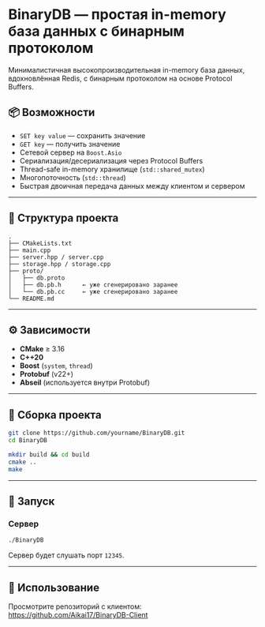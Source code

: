 # BinaryDB — простая in-memory база данных с бинарным протоколом

Минималистичная высокопроизводительная in-memory база данных, вдохновлённая Redis, с бинарным протоколом на основе Protocol Buffers.

## 📦 Возможности

- `SET key value` — сохранить значение
- `GET key` — получить значение
- Сетевой сервер на `Boost.Asio`
- Сериализация/десериализация через Protocol Buffers
- Thread-safe in-memory хранилище (`std::shared_mutex`)
- Многопоточность (`std::thread`)
- Быстрая двоичная передача данных между клиентом и сервером

---

## 📁 Структура проекта

```
.
├── CMakeLists.txt
├── main.cpp
├── server.hpp / server.cpp
├── storage.hpp / storage.cpp
├── proto/
│   ├── db.proto
│   ├── db.pb.h      ← уже сгенерировано заранее
│   └── db.pb.cc     ← уже сгенерировано заранее
└── README.md
```

---

## ⚙️ Зависимости

- **CMake** ≥ 3.16
- **C++20**
- **Boost** (`system`, `thread`)
- **Protobuf** (v22+)
- **Abseil** (используется внутри Protobuf)

---

## 🔧 Сборка проекта

```bash
git clone https://github.com/yourname/BinaryDB.git
cd BinaryDB

mkdir build && cd build
cmake ..
make
```
---

## 🚀 Запуск

### Сервер

```bash
./BinaryDB
```

Сервер будет слушать порт `12345`.

---

## 🧪 Использование
Просмотрите репозиторий с клиентом: https://github.com/Aikai17/BinaryDB-Client




